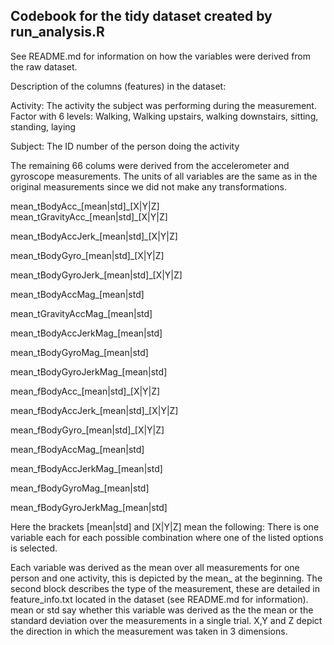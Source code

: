 ## Codebook for the tidy dataset created by run_analysis.R

See README.md for information on how the variables were derived from the raw dataset. 

Description of the columns (features) in the dataset:

Activity: The activity the subject was performing during the measurement. Factor with 6 levels: Walking, Walking upstairs, walking downstairs, sitting, standing, laying

Subject: The ID number of the person doing the activity

The remaining 66 colums were derived from the accelerometer and gyroscope measurements. The units of all variables are the same as in the original measurements since we did not make any transformations.  

mean\_tBodyAcc\_[mean|std]\_[X|Y|Z]  
mean\_tGravityAcc\_[mean|std]\_[X|Y|Z]

mean\_tBodyAccJerk\_[mean|std]\_[X|Y|Z]

mean\_tBodyGyro\_[mean|std]\_[X|Y|Z]

mean\_tBodyGyroJerk\_[mean|std]\_[X|Y|Z]

mean\_tBodyAccMag\_[mean|std]

mean\_tGravityAccMag\_[mean|std]

mean\_tBodyAccJerkMag\_[mean|std]

mean\_tBodyGyroMag\_[mean|std]

mean\_tBodyGyroJerkMag\_[mean|std]

mean\_fBodyAcc\_[mean|std]\_[X|Y|Z]

mean\_fBodyAccJerk\_[mean|std]\_[X|Y|Z]

mean\_fBodyGyro\_[mean|std]_[X|Y|Z]

mean\_fBodyAccMag\_[mean|std]

mean\_fBodyAccJerkMag\_[mean|std]

mean\_fBodyGyroMag\_[mean|std]

mean\_fBodyGyroJerkMag\_[mean|std]

Here the brackets [mean|std] and [X|Y|Z] mean the following: There is one variable each for each possible combination where one of the listed options is selected. 

Each variable was derived as the mean over all measurements for one person and one activity, this is depicted by the mean_ at the beginning. The second block describes the type of the measurement, these are detailed in feature_info.txt located in the dataset (see README.md for information). mean or std say whether this variable was derived as the the mean or the standard deviation over the measurements in a single trial. X,Y and Z depict the direction in which the measurement was taken in 3 dimensions. 